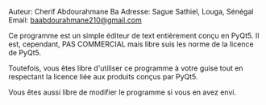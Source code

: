 Auteur: Cherif Abdourahmane Ba
Adresse: Sague Sathiel, Louga, Sénégal
Email: baabdourahmane210@gmail.com


Ce programme est un simple éditeur de text entièrement conçu en PyQt5.
Il est, cependant, PAS COMMERCIAL mais libre suis les norme de la licence de PyQt5.

Toutefois, vous êtes libre d'utiliser ce programme à votre guise tout en respectant
la licence liée aux produits conçus par PyQt5.

 Vous êtes aussi libre de modifier le programme si vous en avez envi.